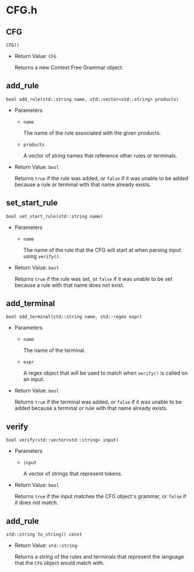 # CFG.h

## CFG
`CFG()`

- Return Value: `CFG`
    
    Returns a new Context Free Grammar object.



## add_rule
`bool add_rule(std::string name, std::vector<std::string> products)`

- Parameters

  - `name`
   
    The name of the rule associated with the given products.

  - `products`
   
    A vector of string names that reference other rules or terminals.

- Return Value: `bool`
    
    Returns `true` if the rule was added, or `false` if it was unable to be added because a rule or terminal with that name already exists.



## set_start_rule
`bool set_start_rule(std::string name)`

- Parameters

  - `name`
   
    The name of the rule that the CFG will start at when parsing input using `verify()`.

- Return Value: `bool`
    
    Returns `true` if the rule was set, or `false` if it was unable to be set because a rule with that name does not exist.



## add_terminal
`bool add_terminal(std::string name, std::regex expr)`

- Parameters

  - `name`
   
    The name of the terminal.

  - `expr`
   
    A regex object that will be used to match when `verify()` is called on an input.

- Return Value: `bool`
    
    Returns `true` if the terminal was added, or `false` if it was unable to be added because a terminal or rule with that name already exists.



## verify
`bool verify(std::vector<std::string> input)`

- Parameters

  - `input`
   
    A vector of strings that represent tokens.

- Return Value: `bool`
    
    Returns `true` if the input matches the CFG object's grammar, or `false` if it does not match.



## add_rule
`std::string to_string() const`

- Return Value: `std::string`
    
    Returns a string of the rules and terminals that represent the language that the `CFG` object would match with.

